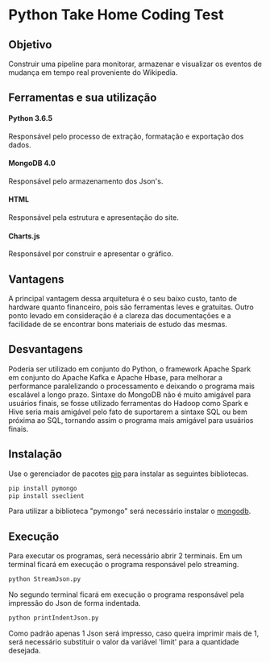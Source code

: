 # Python Take Home Coding Test

## Objetivo
Construir uma pipeline para monitorar, armazenar e visualizar os eventos de mudança em tempo real proveniente do Wikipedia.

## Ferramentas e sua utilização
#### Python 3.6.5
Responsável pelo processo de extração, formatação e exportação dos dados.

#### MongoDB 4.0
Responsável pelo armazenamento dos Json's.

#### HTML
Responsável pela estrutura e apresentação do site.

#### Charts.js
Responsável por construir e apresentar o gráfico.

## Vantagens
A principal vantagem dessa arquitetura é o seu baixo custo, tanto de hardware quanto financeiro, pois são ferramentas leves e gratuitas. Outro ponto levado em consideração é a clareza das documentações e a facilidade de se encontrar bons materiais de estudo das mesmas.

## Desvantagens
Poderia ser utilizado em conjunto do Python, o framework Apache Spark em conjunto do Apache Kafka e Apache Hbase, para melhorar a performance paralelizando o processamento e deixando o programa mais escalável a longo prazo. Sintaxe do MongoDB não é muito amigável para usuários finais, se fosse utilizado ferramentas do Hadoop como Spark e Hive seria mais amigável pelo fato de suportarem a sintaxe SQL ou bem próxima ao SQL, tornando assim o programa mais amigável para usuários finais.

## Instalação

Use o gerenciador de pacotes [pip](https://pip.pypa.io/en/stable/) para instalar as seguintes bibliotecas.

```bash
pip install pymongo
pip install sseclient
```
Para utilizar a biblioteca "pymongo" será necessário instalar o [mongodb](https://www.mongodb.com/download-center).
## Execução 
Para executar os programas, será necessário abrir 2 terminais. Em um terminal ficará em execução o programa responsável pelo streaming.
```bash
python StreamJson.py
```
No segundo terminal ficará em execução o programa responsável pela impressão do Json de forma indentada.

```bash
python printIndentJson.py
```
Como padrão apenas 1 Json será impresso, caso queira imprimir mais de 1, será necessário substituir o valor da variável 'limit' para a quantidade desejada.
